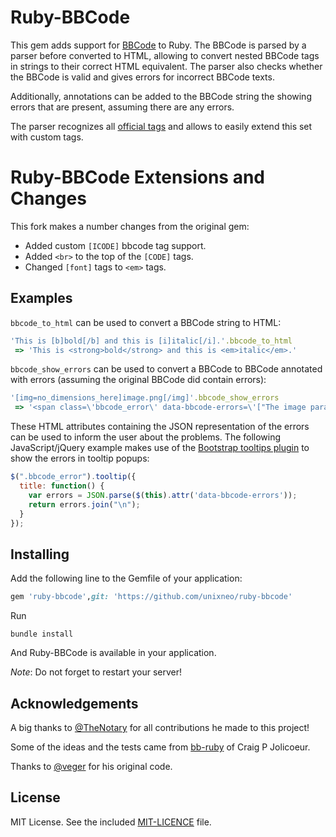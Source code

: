 # Ruby-BBCode

This gem adds support for [BBCode](http:/www.bbcode.org/) to Ruby. The BBCode is parsed by a parser before converted to HTML, allowing to convert nested BBCode tags in strings to their correct HTML equivalent. The parser also checks whether the BBCode is valid and gives errors for incorrect BBCode texts.

Additionally, annotations can be added to the BBCode string the showing errors that are present, assuming there are any errors.

The parser recognizes all [official tags](http://www.bbcode.org/reference.php) and allows to easily extend this set with custom tags.

# Ruby-BBCode Extensions and Changes

This fork makes a number changes from the original gem:

- Added custom ```[ICODE]``` bbcode tag support.
- Added `<br>` to the top of the ```[CODE]``` tags.
- Changed ```[font]``` tags to ```<em>``` tags.


## Examples

`bbcode_to_html` can be used to convert a BBCode string to HTML:

```ruby
'This is [b]bold[/b] and this is [i]italic[/i].'.bbcode_to_html
 => 'This is <strong>bold</strong> and this is <em>italic</em>.'
 ```

`bbcode_show_errors` can be used to convert a BBCode to BBCode annotated with errors (assuming the original BBCode did contain errors):

```ruby
'[img=no_dimensions_here]image.png[/img]'.bbcode_show_errors
 => '<span class=\'bbcode_error\' data-bbcode-errors=\'["The image parameters \'no_dimensions_here\' are incorrect, \'<width>x<height>\' excepted"]\'>[img]</span>image.png[/img]'
 ```

These HTML attributes containing the JSON representation of the errors can be used to inform the user about the problems.
The following JavaScript/jQuery example makes use of the [Bootstrap tooltips plugin](http://getbootstrap.com/javascript/#tooltips) to show the errors in tooltip popups:
```javascript
$(".bbcode_error").tooltip({
  title: function() {
    var errors = JSON.parse($(this).attr('data-bbcode-errors'));
    return errors.join("\n");
  }
});
```

## Installing

Add the following line to the Gemfile of your application:
```ruby
gem 'ruby-bbcode',git: 'https://github.com/unixneo/ruby-bbcode'
```

Run
```shell
bundle install
```

And Ruby-BBCode is available in your application.

_Note_: Do not forget to restart your server!

## Acknowledgements

A big thanks to [@TheNotary](https://github.com/TheNotary) for all contributions he made to this project!

Some of the ideas and the tests came from [bb-ruby](https://github.com/cpjolicoeur/bb-ruby) of Craig P Jolicoeur.

Thanks to [@veger](https://github.com/veger) for his original code.

## License

MIT License. See the included [MIT-LICENCE](MIT-LICENSE) file.
